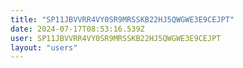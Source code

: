 ```yaml
---
title: "SP11JBVVRR4VY0SR9MRSSKB22HJ5QWGWE3E9CEJPT"
date: 2024-07-17T08:53:16.539Z
user: SP11JBVVRR4VY0SR9MRSSKB22HJ5QWGWE3E9CEJPT
layout: "users"
---
```

    